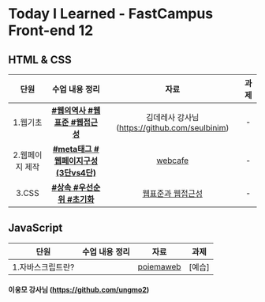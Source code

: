 # Today I Learned - FastCampus Front-end 12

##  HTML & CSS 
| 단원 | 수업 내용 정리 | 자료 | 과제 | 
|:--:|:---------:|:---:|:--:|
| 1.웹기초 | **[#웹의역사 #웹표준 #웹접근성](https://github.com/gayoungaa91/T.I.L-FDS12/blob/master/html%20%26%20css/web-basic.md)** |  김데레사 강사님 (https://github.com/seulbinim) | - |
| 2.웹페이지 제작 | **[#meta태그 #웹페이지구성(3단vs4단)](https://github.com/gayoungaa91/T.I.L-FDS12/blob/master/html%20%26%20css/webpage.md)** | [webcafe](https://seulbinim.github.io/exHTML5) | - |
| 3.CSS | **[#상속 #우선순위 #초기화](https://github.com/gayoungaa91/T.I.L-FDS12/blob/master/html%20%26%20css/css.md)** | [웹표준과 웹접근성](https://seulbinim.github.io/WSA/accessibility.html) | - | 

## JavaScript 
| 단원 | 수업 내용 정리 | 자료 | 과제 |
| :------: | :------------------------:| :-------: | :---------:|
| 1.자바스크립트란? | []() | [poiemaweb](https://poiemaweb.com) | [예습] |
#### 이웅모 강사님 (https://github.com/ungmo2)
